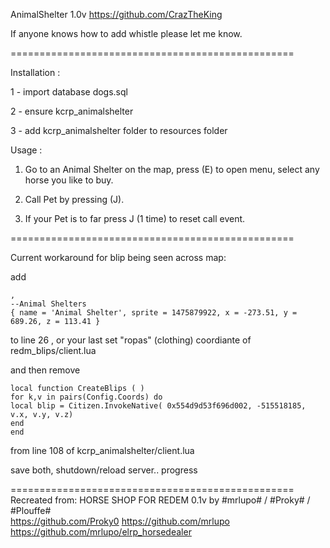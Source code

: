 AnimalShelter 1.0v
https://github.com/CrazTheKing

If anyone knows how to add whistle please let me know.

=================================================

Installation :

1 - import database dogs.sql

2 - ensure kcrp_animalshelter

3 - add kcrp_animalshelter folder to resources folder


Usage : 

1. Go to an Animal Shelter on the map, press (E) to open menu, select any horse you like to buy.

2. Call Pet by pressing (J).

3. If your Pet is to far press J (1 time) to reset call event.

=================================================

Current workaround for blip being seen across map:


add


	,
	--Animal Shelters
	{ name = 'Animal Shelter', sprite = 1475879922, x = -273.51, y = 689.26, z = 113.41 }
	

to line 26 , or your last set "ropas" (clothing) coordiante of redm_blips/client.lua

and then remove

	local function CreateBlips ( )
	for k,v in pairs(Config.Coords) do
	local blip = Citizen.InvokeNative( 0x554d9d53f696d002, -515518185, v.x, v.y, v.z)
	end
	end


from line 108 of kcrp_animalshelter/client.lua


save both, shutdown/reload server.. progress


=================================================
Recreated from:
HORSE SHOP FOR REDEM 0.1v by #mrlupo# / #Proky# / #Plouffe#  
https://github.com/Proky0
https://github.com/mrlupo
https://github.com/mrlupo/elrp_horsedealer
 
